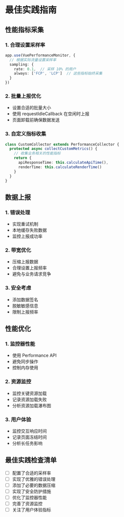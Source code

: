 # 最佳实践指南

## 性能指标采集

### 1. 合理设置采样率
```typescript
app.use(VuePerformanceMonitor, {
  // 根据实际流量设置采样率
  sampling: {
    rate: 0.1,  // 采样 10% 的用户
    always: ['FCP', 'LCP']  // 这些指标始终采集
  }
})
```

### 2. 批量上报优化
- 设置合适的批量大小
- 使用 requestIdleCallback 在空闲时上报
- 页面卸载前确保数据发送

### 3. 自定义指标收集
```typescript
class CustomCollector extends PerformanceCollector {
  protected async collectCustomMetrics() {
    // 收集业务相关的性能指标
    return {
      apiResponseTime: this.calculateApiTime(),
      renderTime: this.calculateRenderTime()
    }
  }
}
```

## 数据上报

### 1. 错误处理
- 实现重试机制
- 本地缓存失败数据
- 监控上报成功率

### 2. 带宽优化
- 压缩上报数据
- 合理设置上报频率
- 避免与业务请求竞争

### 3. 安全考虑
- 添加数据签名
- 脱敏敏感信息
- 限制上报频率

## 性能优化

### 1. 监控器性能
- 使用 Performance API
- 避免同步操作
- 控制内存使用

### 2. 资源监控
- 监控关键资源加载
- 记录资源加载失败
- 分析资源加载瀑布图

### 3. 用户体验
- 监控交互响应时间
- 记录页面冻结时间
- 分析长任务影响

## 最佳实践检查清单

- [ ] 配置了合适的采样率
- [ ] 实现了优雅的错误处理
- [ ] 添加了必要的数据压缩
- [ ] 实现了安全防护措施
- [ ] 优化了监控器性能
- [ ] 完善了资源监控
- [ ] 关注了用户体验指标 